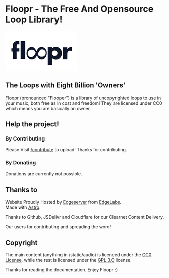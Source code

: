 # Floopr - The Free And Opensource Loop Library!

![Floopr Logo](/static/img/floopr.svg)

## The Loops with Eight Billion 'Owners'

Floopr (pronounced "Flooper") is a library of uncopyrighted loops to use in your music, both free as in cost and freedom! They are licensed under CC0 which means you are basically an owner.

## Help the project!

### By Contributing

Please Visit [/contribute](https://floopr.org/contribute) to upload!
Thanks for contributing.

### By Donating

Donations are currently not possible.

## Thanks to

Website Proudly Hosted by [Edgeserver](https://edgeserver.io) from [EdgeLabs](https://github.com/v3xlabs).  
Made with [Astro](https://astro.build?ref=floopr.org).

Thanks to Github, JSDelivr and Cloudflare for our Clearnet Content Delivery.

Our users for contributing and spreading the word!

## Copyright

The main content (anything in /static/audio) is licenced under the [CC0 License](https://creativecommons.org/share-your-work/public-domain/cc0/), while the rest is licensed under the [GPL 3.0](https://www.gnu.org/licenses/gpl-3.0.txt) license.

Thanks for reading the documentation. Enjoy Floopr :)
